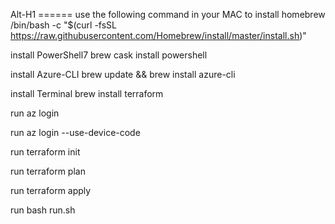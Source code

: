 
Alt-H1
====== use the following command in your MAC to install homebrew
/bin/bash -c "$(curl -fsSL https://raw.githubusercontent.com/Homebrew/install/master/install.sh)"

install PowerShell7
brew cask install powershell

install Azure-CLI
brew update && brew install azure-cli

install Terminal
brew install terraform

run az login 

run az login --use-device-code 

run terraform init 

run terraform plan 

run terraform apply 

run bash run.sh 
